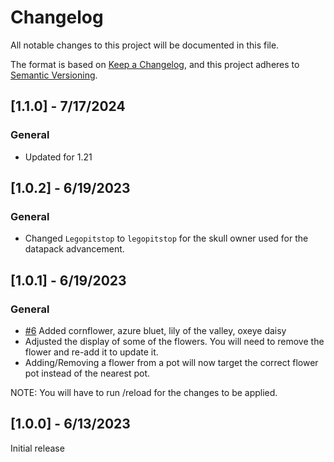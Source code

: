 # Changelog

All notable changes to this project will be documented in this file.

The format is based on [Keep a Changelog](https://keepachangelog.com/en/1.0.0/), and this project adheres to [Semantic Versioning](https://semver.org/spec/v2.0.0.html).

## [1.1.0] - 7/17/2024

### General

- Updated for 1.21

## [1.0.2] - 6/19/2023

### General

- Changed `Legopitstop` to `legopitstop` for the skull owner used for the datapack advancement.

## [1.0.1] - 6/19/2023

### General

- [#6](https://github.com/legopitstop/Datapacks/issues/6) Added cornflower, azure bluet, lily of the valley, oxeye daisy
- Adjusted the display of some of the flowers. You will need to remove the flower and re-add it to update it.
- Adding/Removing a flower from a pot will now target the correct flower pot instead of the nearest pot.

NOTE: You will have to run /reload for the changes to be applied.

## [1.0.0] - 6/13/2023

Initial release
